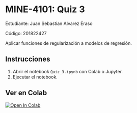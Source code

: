 # MINE-4101: Quiz 3

Estudiante: Juan Sebastian Alvarez Eraso

Código: 201822427

Aplicar funciones de regularización a modelos de regresión.

## Instrucciones

1. Abrir el notebook `Quiz_3.ipynb` con Colab o Jupyter.
2. Ejecutar el notebook.

## Ver en Colab

[![Open In Colab](https://colab.research.google.com/assets/colab-badge.svg)](https://colab.research.google.com/github/juanalvarez123/MINE-4101-quiz-3/blob/main/Quiz_3.ipynb)
